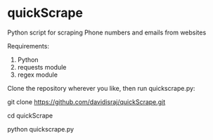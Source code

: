 # quickScrape
Python script for scraping Phone numbers and emails from websites

Requirements:
1. Python
2. requests module
3. regex module

Clone the repository wherever you like, then run quickscrape.py:

git clone https://github.com/davidisraj/quickScrape.git

cd quickScrape

python quickscrape.py
